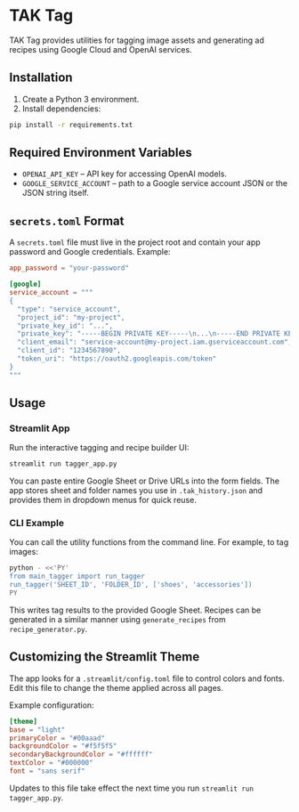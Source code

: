 # TAK Tag

TAK Tag provides utilities for tagging image assets and generating ad recipes using Google Cloud and OpenAI services.

## Installation

1. Create a Python 3 environment.
2. Install dependencies:

```bash
pip install -r requirements.txt
```

## Required Environment Variables

- `OPENAI_API_KEY` – API key for accessing OpenAI models.
- `GOOGLE_SERVICE_ACCOUNT` – path to a Google service account JSON or the JSON string itself.

## `secrets.toml` Format

A `secrets.toml` file must live in the project root and contain your app password and Google credentials. Example:

```toml
app_password = "your-password"

[google]
service_account = """
{
  "type": "service_account",
  "project_id": "my-project",
  "private_key_id": "...",
  "private_key": "-----BEGIN PRIVATE KEY-----\n...\n-----END PRIVATE KEY-----\n",
  "client_email": "service-account@my-project.iam.gserviceaccount.com",
  "client_id": "1234567890",
  "token_uri": "https://oauth2.googleapis.com/token"
}
"""
```

## Usage

### Streamlit App

Run the interactive tagging and recipe builder UI:

```bash
streamlit run tagger_app.py
```

You can paste entire Google Sheet or Drive URLs into the form fields. The app
stores sheet and folder names you use in `.tak_history.json` and provides them
in dropdown menus for quick reuse.

### CLI Example

You can call the utility functions from the command line. For example, to tag images:

```bash
python - <<'PY'
from main_tagger import run_tagger
run_tagger('SHEET_ID', 'FOLDER_ID', ['shoes', 'accessories'])
PY
```

This writes tag results to the provided Google Sheet. Recipes can be generated in a similar manner using `generate_recipes` from `recipe_generator.py`.

## Customizing the Streamlit Theme

The app looks for a `.streamlit/config.toml` file to control colors and fonts. Edit this file to change the theme applied across all pages.

Example configuration:

```toml
[theme]
base = "light"
primaryColor = "#00aaad"
backgroundColor = "#f5f5f5"
secondaryBackgroundColor = "#ffffff"
textColor = "#000000"
font = "sans serif"
```

Updates to this file take effect the next time you run `streamlit run tagger_app.py`.
